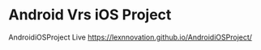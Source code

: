 # Android Vrs iOS Project
AndroidiOSProject
Live https://lexnnovation.github.io/AndroidiOSProject/

